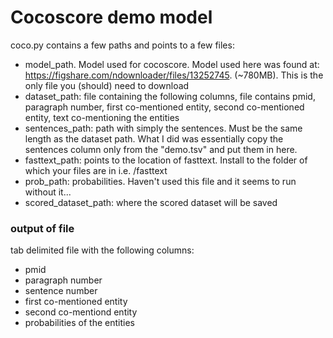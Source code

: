 # Cocoscore demo model
coco.py contains a few paths and points to a few files:
- model_path. Model used for cocoscore. Model used here was found at: https://figshare.com/ndownloader/files/13252745. (~780MB). This is the only file you (should) need to download
- dataset_path: file containing the following columns, file contains pmid, paragraph number, first co-mentioned entity, second co-mentioned entity, text co-mentioning the entities
- sentences_path: path with simply the sentences. Must be the same length as the dataset path. What I did was essentially copy the sentences column only from the "demo.tsv" and put them in here. 
- fasttext_path: points to the location of fasttext. Install to the folder of which your files are in i.e. /fasttext
- prob_path: probabilities. Haven't used this file and it seems to run without it...
- scored_dataset_path: where the scored dataset will be saved

### output of file
tab delimited file with the following columns:
- pmid
- paragraph number
- sentence number
- first co-mentioned entity
- second co-mentiond entity
- probabilities of the entities






